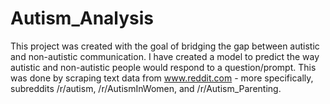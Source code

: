 # Autism_Analysis

This project was created with the goal of bridging the gap between autistic and non-autistic communication.  I have created a model to predict the way autistic and non-autistic people would respond to a question/prompt.  This was done by scraping text data from www.reddit.com - more specifically, subreddits /r/autism, /r/AutismInWomen, and /r/Autism_Parenting.

